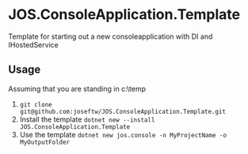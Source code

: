 # JOS.ConsoleApplication.Template
Template for starting out a new consoleapplication with DI and IHostedService

## Usage
Assuming that you are standing in c:\temp
1. ``git clone git@github.com:joseftw/JOS.ConsoleApplication.Template.git``
2. Install the template ``dotnet new --install JOS.ConsoleApplication.Template``
3. Use the template ``dotnet new jos.console -n MyProjectName -o MyOutputFolder``
